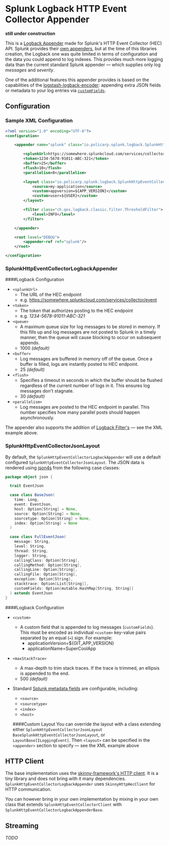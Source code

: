# Splunk Logback HTTP Event Collector Appender

**still under construction**

This is a [Logback Appender](http://logback.qos.ch/manual/appenders.html) made for Splunk's HTTP Event Collector (HEC) API. Splunk provides their [own appenders](https://github.com/splunk/splunk-library-javalogging), but at the time of this libraries creation, the Logback one was quite limited in terms of configuration and the data you could append to log indexes. This provides much more logging data than the current standard Splunk appender — which supplies only log *messages* and *severity*.

One of the additional features this appender provides is based on the capabilities of the [logstash-logback-encoder](https://github.com/logstash/logstash-logback-encoder): appending extra JSON fields or metadata to your log entries via [`customFields`](#splunkhttpeventcollectorjsonlayout).

## Configuration
### Sample XML Configuration

```xml
<?xml version="1.0" encoding="UTF-8"?>
<configuration>

    <appender name="splunk" class="io.policarp.splunk.logback.SplunkHttpEventCollectorLogbackAppender">

        <splunkUrl>https://somewhere.splunkcloud.com/services/collector/event</splunkUrl>
        <token>1234-5678-91011-ABC-321</token>
        <buffer>25</buffer>
        <flush>10</flush>
        <parallelism>8</parallelism>

        <layout class="io.policarp.splunk.logback.SplunkHttpEventCollectorJsonLayout">
            <source>my-application</source>
            <custom>appversion=${APP_VERSION}</custom>
            <custom>user=${USER}</custom>
        </layout>

        <filter class="ch.qos.logback.classic.filter.ThresholdFilter">
            <level>INFO</level>
        </filter>

    </appender>

    <root level="DEBUG">
        <appender-ref ref="splunk"/>
    </root>

</configuration>
```

### SplunkHttpEventCollectorLogbackAppender
####Logback Configuration
- `<splunkUrl>`
  - The URL of the HEC endpoint 
  - e.g. https://somewhere.splunkcloud.com/services/collector/event
- `<token>`
  - The token that authorizes posting to the HEC endpoint
  - e.g. _1234-5678-91011-ABC-321_
- `<queue>`
  - A maximum queue size for log messages to be stored in memory. If this fills up and log messages are not posted to Splunk in a timely manner, then the queue will cause blocking to occur on subsequent appends. 
  - 1000 *(default)*
- `<buffer>`
  - Log messages are buffered in memory off of the queue. Once a buffer is filled, logs are instantly posted to HEC endpoint.
  - 25 *(default)*
- `<flush>`
  - Specifies a timeout in seconds in which the buffer should be flushed regardless of the current number of logs in it. This ensures log messages don't stagnate.
  - 30 *(default)*
- `<parallelism>`
  - Log messages are posted to the HEC endpoint in parallel. This number specifies how many parallel posts should happen asynchronously.
  
The appender also supports the addition of [Logback Filter's](http://logback.qos.ch/manual/filters.html) — see the XML example above.

### SplunkHttpEventCollectorJsonLayout
By default, the `SplunkHttpEventCollectorLogbackAppender` will use a default configured `SplunkHttpEventCollectorJsonLayout`. The JSON data is rendered using [json4s](https://github.com/json4s/json4s) from the following case classes:

```scala
package object json {

  trait EventJson

  case class BaseJson(
    time: Long,
    event: EventJson,
    host: Option[String] = None,
    source: Option[String] = None,
    sourcetype: Option[String] = None,
    index: Option[String] = None
  )

  case class FullEventJson(
    message: String,
    level: String,
    thread: String,
    logger: String,
    callingClass: Option[String],
    callingMethod: Option[String],
    callingLine: Option[String],
    callingFile: Option[String],
    exception: Option[String],
    stacktrace: Option[List[String]],
    customFields: Option[mutable.HashMap[String, String]]
  ) extends EventJson
}
```

####Logback Configuration
- `<custom>`
  - A custom field that is appended to log messages (`customFields`). This must be encoded as individual `<custom>` key-value pairs separated by an equal (`=`) sign. For example:
    - applicationVersion=${GIT_APP_VERSION}
    - applicationName=SuperCoolApp
- `<maxStackTrace>`
  - A max-depth to trim stack traces. If the trace is trimmed, an ellipsis is appended to the end.
  - 500 *(default)*
- Standard [Splunk metadata fields](http://dev.splunk.com/view/event-collector/SP-CAAAE6P#meta) are configurable, including:
  - `<source>`
  - `<sourcetype>`
  - `<index>`
  - `<host>`
  
  ####Custom Layout
  You can override the layout with a class extending either `SplunkHttpEventCollectorJsonLayout` `BaseSplunkHttpEventCollectorJsonLayout`, or `LayoutBase[ILoggingEvent]`. Then `<layout>` can be specified in the `<appender>` section to specify — see the XML example above

## HTTP Client
The base implementation uses the [skinny-framework's HTTP client](https://github.com/skinny-framework/skinny-framework). It is a tiny library and does not bring with it many dependencies. `SplunkHttpEventCollectorLogbackAppender` uses `SkinnyHttpHecClient` for HTTP communication.

You can however bring in your own implementation by mixing in your own class that extends `SplunkHttpEventCollectorClient` with `SplunkHttpEventCollectorLogbackAppenderBase`.

## Streaming
_TODO_